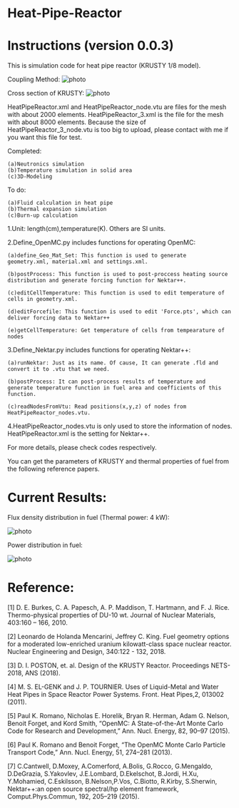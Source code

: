 # Heat-Pipe-Reactor
# Instructions (version 0.0.3)

This is simulation code for heat pipe reactor (KRUSTY 1/8 model).

Coupling Method:
![photo](https://github.com/bearsan/Heat-Pipe-Reactor/blob/master/coupling_method.jpg)

Cross section of KRUSTY:
![photo](https://github.com/bearsan/Heat-Pipe-Reactor/blob/master/cross_section.jpg)

HeatPipeReactor.xml and HeatPipeReactor_node.vtu are files for the mesh with about 2000 elements.
HeatPipeReactor_3.xml is the file for the mesh with about 8000 elements. Because the size of HeatPipeReactor_3_node.vtu is too big to upload, please contact with me if you want this file for test.


Completed:

    (a)Neutronics simulation 
    (b)Temperature simulation in solid area
    (c)3D-Modeling

To do:

    (a)Fluid calculation in heat pipe
    (b)Thermal expansion simulation
    (c)Burn-up calculation



1.Unit: length(cm),temperature(K). Others are SI units.

2.Define_OpenMC.py includes functions for operating OpenMC:

    (a)define_Geo_Mat_Set: This function is used to generate  geometry.xml, material.xml and settings.xml.
    
    (b)postProcess: This function is used to post-proccess heating source distribution and generate forcing function for Nektar++.
    
    (c)editCellTemperature: This function is used to edit temperature of cells in geometry.xml.
    
    (d)editForcefile: This function is used to edit 'Force.pts', which can deliver forcing data to Nektar++
    
    (e)getCellTemperature: Get temperature of cells from tempearature of nodes

3.Define_Nektar.py includes functions for operating Nektar++:

    (a)runNektar: Just as its name. Of cause, It can generate .fld and convert it to .vtu that we need.
    
    (b)postProcess: It can post-process results of temperature and generate temperature function in fuel area and coefficients of this function.
    
    (c)readNodesFromVtu: Read positions(x,y,z) of nodes from HeatPipeReactor_nodes.vtu.

4.HeatPipeReactor_nodes.vtu is only used to store the information of nodes. HeatPipeReactor.xml is the setting for Nektar++.

For more details, please check codes respectively.

You can get the parameters of KRUSTY and thermal properties of fuel from the following reference papers. 

# Current Results:
Flux density distribution in fuel (Thermal power: 4 kW):

![photo](https://github.com/bearsan/Heat-Pipe-Reactor/blob/master/Image/flux_distribution.png)

Power distribution in fuel:

![photo](https://github.com/bearsan/Heat-Pipe-Reactor/blob/master/Image/power_distribution.png)

# Reference:
[1] D. E. Burkes, C. A. Papesch, A. P. Maddison, T. Hartmann, and F. J. Rice. Thermo-physical properties of DU-10 wt. Journal of Nuclear Materials, 403:160 – 166, 2010.

[2] Leonardo de Holanda Mencarini, Jeffrey C. King. Fuel geometry options for a moderated low-enriched uranium kilowatt-class space nuclear reactor. Nuclear Engineering and Design, 340:122 - 132, 2018.

[3] D. I. POSTON, et. al. Design of the KRUSTY Reactor. Proceedings NETS-2018, ANS (2018).

[4] M. S. EL-GENK and J. P. TOURNIER. Uses  of Liquid-Metal and Water Heat Pipes in Space Reactor Power Systems. Front. Heat Pipes,2, 013002 (2011).

[5] Paul K. Romano, Nicholas E. Horelik, Bryan R. Herman, Adam G. Nelson, Benoit Forget, and Kord Smith, “OpenMC: A State-of-the-Art Monte Carlo Code for Research and Development,” Ann. Nucl. Energy, 82, 90–97 (2015).

[6] Paul K. Romano and Benoit Forget, “The OpenMC Monte Carlo Particle Transport Code,” Ann. Nucl. Energy, 51, 274–281 (2013).

[7] C.Cantwell, D.Moxey, A.Comerford, A.Bolis, G.Rocco, G.Mengaldo, D.DeGrazia, S.Yakovlev, J.E.Lombard, D.Ekelschot, B.Jordi, H.Xu, Y.Mohamied, C.Eskilsson, B.Nelson,P.Vos, C.Biotto, R.Kirby, S.Sherwin, Nektar++:an open source spectral/hp element framework, Comput.Phys.Commun, 192, 205–219 (2015).

